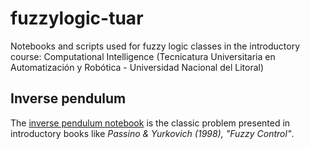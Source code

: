 # fuzzylogic-tuar

Notebooks and scripts used for fuzzy logic classes in the introductory course: 
Computational Intelligence (Tecnicatura Universitaria en Automatización y Robótica - Universidad Nacional del Litoral)

## Inverse pendulum

The [inverse pendulum notebook](inverse_pendulum.ipynb) is the classic problem presented in introductory books like *Passino & Yurkovich (1998), "Fuzzy Control"*.
